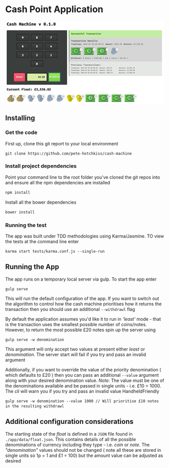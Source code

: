 # Cash Point Application

![alt text](cash-machine-app.png "Cash Machine Application")


## Installing
### Get the code
First up, clone this git report to your local environment
```
git clone https://github.com/pete-hotchkiss/cash-machine
```

### Install project dependencies
Point your command line to the root folder you've cloned the git repos into and ensure all the npm dependencies are installed
```javascript
npm install
```
Install all the bower dependencies
```javascript
bower install
```

### Running the test
The app was built under TDD methodologies using Karma/Jasmine. TO view the tests at the command line enter
```
karma start tests/karma.conf.js --single-run
```


## Running the App
The app runs on a temporary local server via gulp. To start the app enter
```
gulp serve
```

This will run the default configuration of the app. If you want to switch out the algorithm to control how the cash machine prioritises how it returns the transaction then you should use an additional ```--withdrawl``` flag

By default the application assumes you'd like it to run in _'least'_ mode - that is the transaction uses the smallest possible number of coins/notes. However, to return the most possible £20 notes spin up the server using
```
gulp serve -w denomination
```

This argument will only accept two values at present either _least_ or _denomination_. The server start will fail if you try and pass an invalid argument

Additionally, if you want to override the value of the priority denomination ( which defaults to £20 ) then you can pass an additional ```--value``` argument along with your desired denomination value. *Note:* The value must be one of the denominations available and be passed in single units - i.e. £10 = 1000. The _cli_ will warn you if you try and pass an invalid value HandheldFriendly
```
gulp serve -w denomination --value 1000 // Will prioritise £10 notes in the resulting withdrawl
```

## Additional configuration considerations
The starting state of the _float_ is defined in a ```JSON``` file found in ```./app/data/float.json```. This contains details of all the possible denominations of currency including they type - i.e. _coin_ or _note_. The _"denomination"_ values should not be changed ( note all these are stored in single units so 1p = 1 and £1 = 100) but the amount value can be adjusted as desired  
